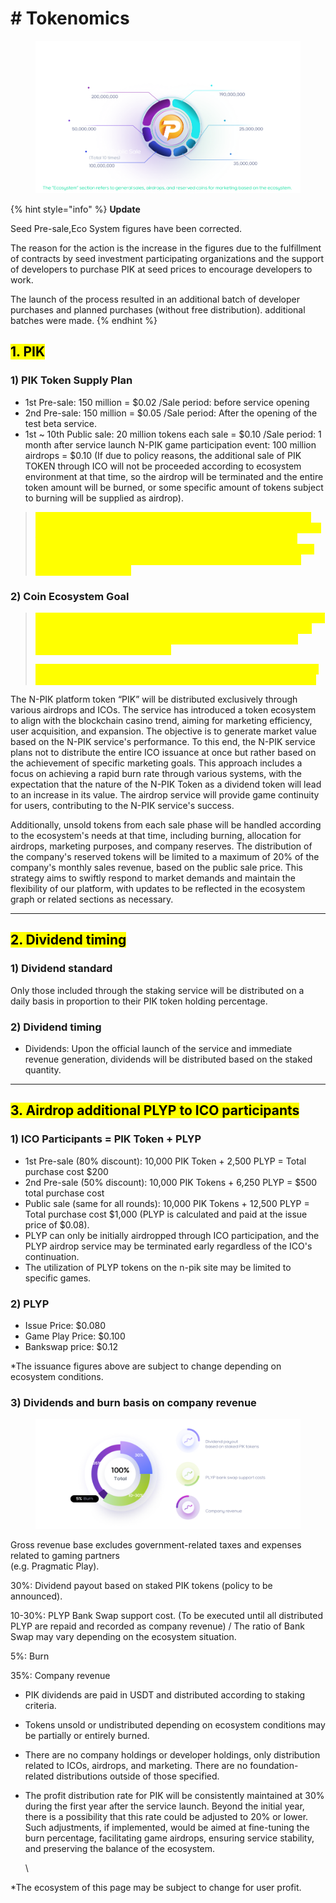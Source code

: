 # # Tokenomics



<figure><img src=".gitbook/assets/Tokenomics.png" alt=""><figcaption></figcaption></figure>

{% hint style="info" %}
**Update**

Seed Pre-sale,Eco System figures have been corrected.

The reason for the action is the increase in the figures due to the fulfillment of contracts by seed investment participating organizations and the support of developers to purchase PIK at seed prices to encourage developers to work.

The launch of the process resulted in an additional batch of developer purchases and planned purchases (without free distribution). additional batches were made.
{% endhint %}



## <mark style="background-color:yellow;">**1. PIK**</mark>

### 1) PIK Token Supply Plan

* 1st Pre-sale: 150 million = $0.02 /Sale period: before service opening
* 2nd Pre-sale: 150 million = $0.05 /Sale period: After the opening of the test beta service.
* 1st \~ 10th Public sale: 20 million tokens each sale = $0.10 /Sale period: 1 month after service launch N-PIK game participation event: 100 million airdrops = $0.10 (If due to policy reasons, the additional sale of PIK TOKEN through ICO will not be proceeded according to ecosystem environment at that time, so the airdrop will be terminated and the entire token amount will be burned, or some specific amount of tokens subject to burning will be supplied as airdrop).

> <mark style="color:yellow;">In the N-PIK coin ecosystem, there are no company-held shares or developer coins related to the company whatsoever. This implies that the company has no resources to influence the market, such as arbitrarily leading the coin price or generating additional profits and increasing circulation by selling holdings during coin value rises, leading to a price drop.</mark>

### 2) Coin Ecosystem Goal

> <mark style="color:yellow;">The total supply of this coin is not issued with the aim of achieving full circulation. Instead, it is intended to maintain a minimum circulation regardless of the total supply, with the remainder being burned, depending on market conditions.</mark>
>
> <mark style="color:yellow;">\*Our ecosystem goal: to maintain minimal circulation for service and actively reduce coin circulation through a burning policy for service.</mark>

The N-PIK platform token “PIK” will be distributed exclusively through various airdrops and ICOs. The service has introduced a token ecosystem to align with the blockchain casino trend, aiming for marketing efficiency, user acquisition, and expansion. The objective is to generate market value based on the N-PIK service's performance. To this end, the N-PIK service plans not to distribute the entire ICO issuance at once but rather based on the achievement of specific marketing goals. This approach includes a focus on achieving a rapid burn rate through various systems, with the expectation that the nature of the N-PIK Token as a dividend token will lead to an increase in its value. The airdrop service will provide game continuity for users, contributing to the N-PIK service's success.

Additionally, unsold tokens from each sale phase will be handled according to the ecosystem's needs at that time, including burning, allocation for airdrops, marketing purposes, and company reserves. The distribution of the company's reserved tokens will be limited to a maximum of 20% of the company's monthly sales revenue, based on the public sale price. This strategy aims to swiftly respond to market demands and maintain the flexibility of our platform, with updates to be reflected in the ecosystem graph or related sections as necessary.



***



## <mark style="background-color:yellow;">**2. Dividend timing**</mark>

### **1) Dividend standard**

Only those included through the staking service will be distributed on a daily basis in proportion to their PIK token holding percentage.



### **2) Dividend timing**

* Dividends: Upon the official launch of the service and immediate revenue generation, dividends will be distributed based on the staked quantity.



***



## <mark style="background-color:yellow;">**3. Airdrop additional PLYP to ICO participants**</mark>

### **1) ICO Participants = PIK Token + PLYP**

* &#x20;1st Pre-sale (80% discount): 10,000 PIK Token + 2,500 PLYP = Total purchase cost $200
* 2nd Pre-sale (50% discount): 10,000 PIK Tokens + 6,250 PLYP = $500 total purchase cost
* Public sale (same for all rounds): 10,000 PIK Tokens + 12,500 PLYP = Total purchase cost $1,000 (PLYP is calculated and paid at the issue price of $0.08).
* PLYP can only be initially airdropped through ICO participation, and the PLYP airdrop service may be terminated early regardless of the ICO's continuation.
* The utilization of PLYP tokens on the n-pik site may be limited to specific games.



### **2) PLYP**

* Issue Price: $0.080
* Game Play Price: $0.100
* Bankswap price: $0.12

\*The issuance figures above are subject to change depending on ecosystem conditions.



### **3) Dividends and burn basis on company revenue**&#x20;

<figure><img src=".gitbook/assets/05__02.png" alt=""><figcaption></figcaption></figure>

Gross revenue base excludes government-related taxes and expenses related to gaming partners \
(e.g. Pragmatic Play).&#x20;

30%: Dividend payout based on staked PIK tokens (policy to be announced).&#x20;

10-30%: PLYP Bank Swap support cost. (To be executed until all distributed PLYP are repaid and recorded as company revenue) / The ratio of Bank Swap may vary depending on the ecosystem situation.

5%: Burn&#x20;

35%: Company revenue

* PIK dividends are paid in USDT and distributed according to staking criteria.
* Tokens unsold or undistributed depending on ecosystem conditions may be partially or entirely burned.
* There are no company holdings or developer holdings, only distribution related to ICOs, airdrops, and marketing. There are no foundation-related distributions outside of those specified.
*   The profit distribution rate for PIK will be consistently maintained at 30% during the first year after the service launch. Beyond the initial year, there is a possibility that this rate could be adjusted to 20% or lower. Such adjustments, if implemented, would be aimed at fine-tuning the burn percentage, facilitating game airdrops, ensuring service stability, and preserving the balance of the ecosystem.

    \


\*The ecosystem of this page may be subject to change for user profit.

